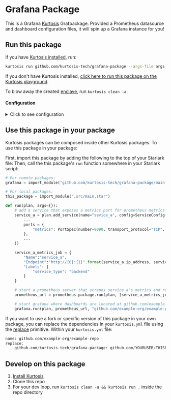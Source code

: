 Grafana Package
============
This is a Grafana [Kurtosis](https://github.com/kurtosis-tech/kurtosis/) Grafpackage. Provided a Prometheus datasource and dashboard configuration files, it will spin up a Grafana instance for you!

Run this package
----------------
If you have [Kurtosis installed][install-kurtosis], run:

```bash
kurtosis run github.com/kurtosis-tech/grafana-package --args-file args.json
```

If you don't have Kurtosis installed, [click here to run this package on the Kurtosis playground](https://gitpod.io/?autoStart=true&editor=code#https://github.com/kurtosis-tech/playground-gitpod).

To blow away the created [enclave][enclaves-reference], run `kurtosis clean -a`.

#### Configuration

<details>
    <summary>Click to see configuration</summary>

You can configure this package using the JSON structure below. The default values for each parameter are shown.

NOTE: the `//` lines are not valid JSON; you will need to remove them!

```javascript
{
    // URL of running Prometheus instance that will populate dashboards
    "prometheus_url": "'",

    // Path to Grafana dashboard configurations (usually sitting in repo of the script thats importing this package))
    "grafana_dashboards_location": "",

    // Name for Grafana Dashboard Provider
    // Optional
    "grafana_dashboards_name":"Kurtosis Grafana Dashboards",

}
```

The arguments can then be passed in to `kurtosis run`.

For example:

```bash
kurtosis run github.com/kurtosis-tech/grafana-package '{"prometheus_url":"127.0.0.1:9090", "grafana_dashboards_location:"github.com/example-org/example-package/static-files/dashboards"}'
```

You can also store the JSON args in a file, and use command expansion to slot them in:

```bash
kurtosis run github.com/kurtosis-tech/grafana-package --args-file args.json"
```

</details>

Use this package in your package
--------------------------------
Kurtosis packages can be composed inside other Kurtosis packages. To use this package in your package:

First, import this package by adding the following to the top of your Starlark file:
Then, call the this package's `run` function somewhere in your Starlark script:

```python
# For remote packages: 
grafana = import_module("github.com/kurtosis-tech/grafana-package/main.star") 

# For local packages:
this_package = import_module(".src/main.star")

def run(plan, args={}):
    # add a service that exposes a metrics port for prometheus metrics
    service_a = plan.add_service(name="sevice_a", config=ServiceConfig(
        ...
        ports = {
            "metrics": PortSpec(number=9090, transport_protocol="TCP", application_protocol="http")
        },
        ...
    ))

    service_a_metrics_job = { 
        "Name":"service_a", 
        "Endpoint":"http://{0}:{1}".format(service_a.ip_address, service_a.ports["metrics"].number),
        "Labels": { 
            "service_type": "backend" 
        }
    }

    # start a prometheus server that scrapes service_a's metrics and returns a prom url for querying those metrics
    prometheus_url = prometheus-package.run(plan, [service_a_metrics_job])

    # start grafana where dashboards are located at github.com/example-org/example-package/static-files/dashboards
    grafana.run(plan, prometheus_url, "github.com/example-org/example-package/static-files/dashboards")
```

If you want to use a fork or specific version of this package in your own package, you can replace the dependencies in your `kurtosis.yml` file using the [replace](https://docs.kurtosis.com/concepts-reference/kurtosis-yml/#replace) primitive. 
Within your `kurtosis.yml` file:
```python
name: github.com/example-org/example-repo
replace:
    github.com/kurtosis-tech/grafana-package: github.com/YOURUSER/THISREPO@YOURBRANCH
```

Develop on this package
-----------------------
1. [Install Kurtosis][install-kurtosis]
1. Clone this repo
1. For your dev loop, run `kurtosis clean -a && kurtosis run .` inside the repo directory


<!-------------------------------- LINKS ------------------------------->
[install-kurtosis]: https://docs.kurtosis.com/install
[enclaves-reference]: https://docs.kurtosis.com/concepts-reference/enclaves
